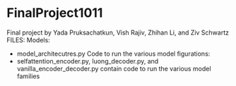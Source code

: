 # FinalProject1011

Final project by Yada Pruksachatkun, Vish Rajiv, Zhihan Li, and Ziv Schwartz
FILES: 
Models: 
- model_architecutres.py 
Code to run the various model figurations:
- selfattention_encoder.py, luong_decoder.py, and vanilla_encoder_decoder.py contain code to run the various model families
